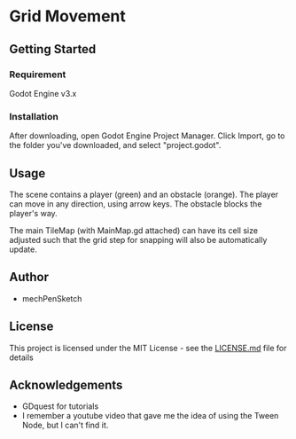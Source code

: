 # Grid Movement

## Getting Started

### Requirement
Godot Engine v3.x

### Installation
After downloading, open Godot Engine Project Manager. Click Import, go to the folder you've downloaded, and select "project.godot".

## Usage
The scene contains a player (green) and an obstacle (orange). The player can move in any direction, using arrow keys. The obstacle blocks the player's way.

The main TileMap (with MainMap.gd attached) can have its cell size adjusted such that the grid step for snapping will also be automatically update.

## Author
* mechPenSketch

## License
This project is licensed under the MIT License - see the [LICENSE.md](LICENSE.md) file for details

## Acknowledgements
* GDquest for tutorials
* I remember a youtube video that gave me the idea of using the Tween Node, but I can't find it.
